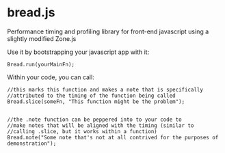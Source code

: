 bread.js
========

Performance timing and profiling library for front-end javascript using a slightly modified Zone.js

Use it by bootstrapping your javascript app with it:

    Bread.run(yourMainFn);

Within your code, you can call:

    //this marks this function and makes a note that is specifically
    //attributed to the timing of the function being called
    Bread.slice(someFn, "This function might be the problem");


    //the .note function can be peppered into to your code to
    //make notes that will be aligned with the timing (similar to
    //calling .slice, but it works within a function)
    Bread.note("Some note that's not at all contrived for the purposes of demonstration");